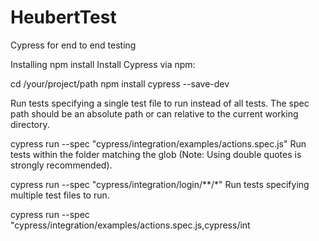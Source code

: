 # HeubertTest
Cypress for end to end testing

Installing
 npm install
Install Cypress via npm:

cd /your/project/path
npm install cypress --save-dev

Run tests specifying a single test file to run instead of all tests. The spec path should be an absolute path or can relative to the current working directory.

cypress run --spec "cypress/integration/examples/actions.spec.js"
Run tests within the folder matching the glob (Note: Using double quotes is strongly recommended).

cypress run --spec "cypress/integration/login/**/*"
Run tests specifying multiple test files to run.

cypress run --spec "cypress/integration/examples/actions.spec.js,cypress/int
